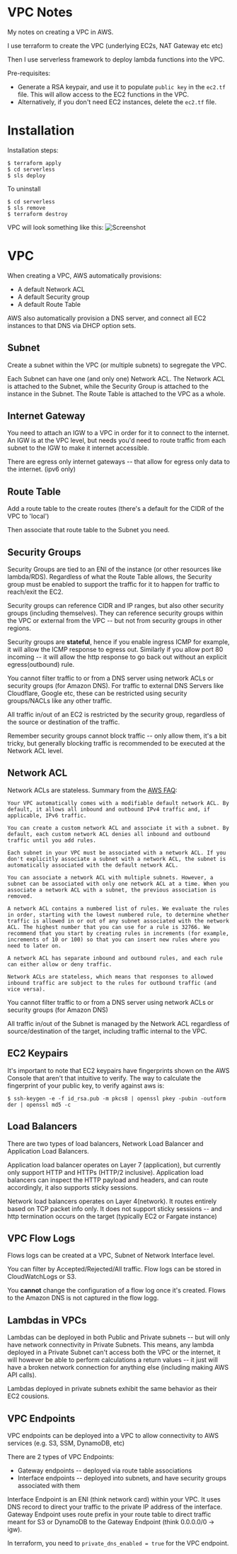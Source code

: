 # VPC Notes

My notes on creating a VPC in AWS.

I use terraform to create the VPC (underlying EC2s, NAT Gateway etc etc)

Then I use serverless framework to deploy lambda functions into the VPC.

Pre-requisites:
* Generate a RSA keypair, and use it to populate `public key` in the `ec2.tf` file. This will allow access to the EC2 functions in the VPC.
* Alternatively, if you don't need EC2 instances, delete the `ec2.tf` file.

# Installation

Installation steps:

    $ terraform apply
    $ cd serverless
    $ sls deploy
    
To uninstall

    $ cd serverless
    $ sls remove
    $ terraform destroy

VPC will look something like this:
![Screenshot](screenshots/VPC_Lambda.png)

# VPC

When creating a VPC, AWS automatically provisions:

* A default Network ACL
* A default Security group
* A default Route Table

AWS also automatically provision a DNS server, and connect all EC2 instances to that DNS via DHCP option sets.

## Subnet

Create a subnet within the VPC (or multiple subnets) to segregate the VPC.

Each Subnet can have one (and only one) Network ACL. The Network ACL is attached to the Subnet, while the Security Group is attached to the instance in the Subnet. The Route Table is attached to the VPC as a whole.

## Internet Gateway

You need to attach an IGW to a VPC in order for it to connect to the internet. An IGW is at the VPC level, but needs you'd need to route traffic from each subnet to the IGW to make it internet accessible.

There are egress only internet gateways -- that allow for egress only data to the internet. (ipv6 only)

## Route Table

Add a route table to the create routes (there's a default for the CIDR of the VPC to 'local')

Then associate that route table to the Subnet you need.

## Security Groups

Security Groups are tied to an ENI of the instance (or other resources like lambda/RDS). Regardless of what the Route Table allows, the Security group must be enabled to support the traffic for it to happen for traffic to reach/exit the EC2.

Security groups can reference CIDR and IP ranges, but also other security groups (including themselves). They can reference security groups within the VPC or external from the VPC -- but not from security groups in other regions. 

Security groups are **stateful**, hence if you enable ingress ICMP for example, it will allow the ICMP response to egress out. Similarly if you allow port 80 incoming -- it will allow the http response to go back out without an explicit egress(outbound) rule.

You cannot filter traffic to or from a DNS server using network ACLs or security groups (for Amazon DNS). For traffic to external DNS Servers like Cloudflare, Google etc, these can be restricted using security groups/NACLs like any other traffic.

All traffic in/out of an EC2 is restricted by the security group, regardless of the source or destination of the traffic.

Remember security groups cannot block traffic -- only allow them, it's a bit tricky, but generally blocking traffic is recommended to be executed at the Network ACL level.

## Network ACL

Network ACLs are stateless. Summary from the [AWS FAQ](https://docs.aws.amazon.com/vpc/latest/userguide/vpc-network-acls.html):

	Your VPC automatically comes with a modifiable default network ACL. By default, it allows all inbound and outbound IPv4 traffic and, if applicable, IPv6 traffic.

    You can create a custom network ACL and associate it with a subnet. By default, each custom network ACL denies all inbound and outbound traffic until you add rules.

    Each subnet in your VPC must be associated with a network ACL. If you don't explicitly associate a subnet with a network ACL, the subnet is automatically associated with the default network ACL.

    You can associate a network ACL with multiple subnets. However, a subnet can be associated with only one network ACL at a time. When you associate a network ACL with a subnet, the previous association is removed.

    A network ACL contains a numbered list of rules. We evaluate the rules in order, starting with the lowest numbered rule, to determine whether traffic is allowed in or out of any subnet associated with the network ACL. The highest number that you can use for a rule is 32766. We recommend that you start by creating rules in increments (for example, increments of 10 or 100) so that you can insert new rules where you need to later on.

    A network ACL has separate inbound and outbound rules, and each rule can either allow or deny traffic.

    Network ACLs are stateless, which means that responses to allowed inbound traffic are subject to the rules for outbound traffic (and vice versa).

You cannot filter traffic to or from a DNS server using network ACLs or security groups (for Amazon DNS)

All traffic in/out of the Subnet is managed by the Network ACL regardless of source/destination of the target, including traffic internal to the VPC.

## EC2 Keypairs

It's important to note that EC2 keypairs have fingerprints shown on the AWS Console that aren't that intuitive to verify. The way to calculate the fingerprint of your public key, to verify against aws is:

	$ ssh-keygen -e -f id_rsa.pub -m pkcs8 | openssl pkey -pubin -outform der | openssl md5 -c

## Load Balancers

There are two types of load balancers, Network Load Balancer and Application Load Balancers.

Application load balancer operates on Layer 7 (application), but currently only support HTTP and HTTPs (HTTP/2 inclusive). Application load balancers can inspect the HTTP payload and headers, and can route accordingly, it also supports sticky sessions.

Network load balancers operates on Layer 4(network). It routes entirely based on TCP packet info only. It does not support sticky sessions -- and http termination occurs on the target (typically EC2 or Fargate instance)

## VPC Flow Logs

Flows logs can be created at a VPC, Subnet of Network Interface level.

You can filter by Accepted/Rejected/All traffic. Flow logs can be stored in CloudWatchLogs or S3.

You **cannot** change the configuration of a flow log once it's created. Flows to the Amazon DNS is not captured in the flow logg.

## Lambdas in VPCs

Lambdas can be deployed in both Public and Private subnets -- but will only have network connectivity in Private Subnets. This means, any lambda deployed in a Private Subnet can't access both the VPC or the internet, it will however be able to perform calculations a return values -- it just will have a broken network connection for anything else (including making AWS API calls).

Lambdas deployed in private subnets exhibit the same behavior as their EC2 cousions.

## VPC Endpoints

VPC endpoints can be deployed into a VPC to allow connectivity to AWS services (e.g. S3, SSM, DynamoDB, etc)

There are 2 types of VPC Endpoints:

* Gateway endpoints -- deployed via route table associations
* Interface endpoints -- deployed into subnets, and have security groups associated with them

Interface Endpoint is an ENI (think network card) within your VPC. It uses DNS record to direct your traffic to the private IP address of the interface. Gateway Endpoint uses route prefix in your route table to direct traffic meant for S3 or DynamoDB to the Gateway Endpoint (think 0.0.0.0/0 -> igw). 

In terraform, you need to `private_dns_enabled = true` for the VPC endpoint.
